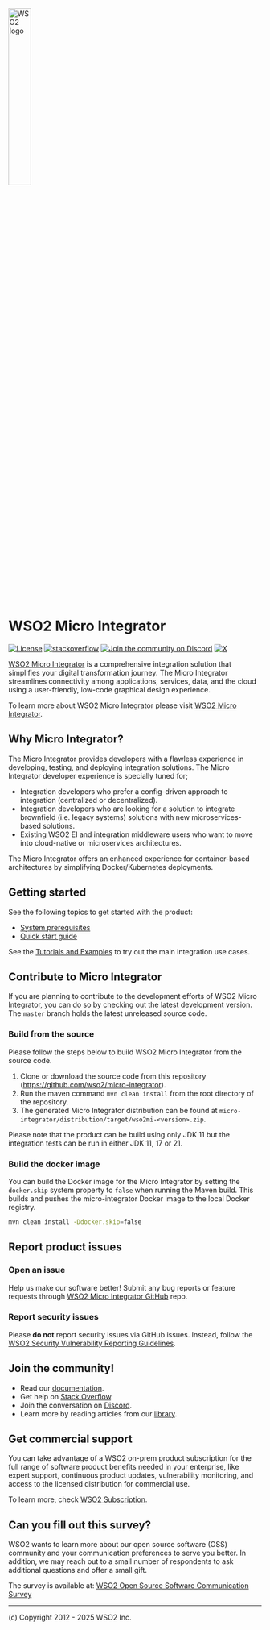 <img src="https://wso2.cachefly.net/wso2/sites/all/image_resources/wso2-branding-logos/wso2-logo-orange.png" alt="WSO2 logo" width=30% height=30% />

# WSO2 Micro Integrator

[![License](https://img.shields.io/badge/License-Apache%202.0-blue.svg)](https://opensource.org/licenses/Apache-2.0)
[![stackoverflow](https://img.shields.io/badge/Get%20Support%20on%20Stack%20Overflow-Micro%20Integrator-orange)](https://stackoverflow.com/questions/tagged/wso2-micro-integrator)
[![Join the community on Discord](https://img.shields.io/badge/Join%20us%20on%20Discord-wso2-orange)](https://discord.com/invite/wso2)
[![X](https://img.shields.io/twitter/follow/wso2.svg?style=social&label=Follow%20Us)](https://twitter.com/intent/follow?screen_name=wso2)

[WSO2 Micro Integrator](https://wso2.com/micro-integrator/) is a comprehensive integration solution that simplifies your digital transformation journey. The Micro Integrator streamlines connectivity among applications, services, data, and the cloud using a user-friendly, low-code graphical design experience.

To learn more about WSO2 Micro Integrator please visit [WSO2 Micro Integrator](https://wso2.com/integrator/ballerina-integrator/).

## Why Micro Integrator?

The Micro Integrator provides developers with a flawless experience in developing, testing, and deploying integration solutions. The Micro Integrator developer experience is specially tuned for;
-   Integration developers who prefer a config-driven approach to integration (centralized or decentralized).
-   Integration developers who are looking for a solution to integrate brownfield (i.e. legacy systems) solutions with new microservices-based solutions.
-   Existing WSO2 EI and integration middleware users who want to move into cloud-native or microservices architectures.

The Micro Integrator offers an enhanced experience for container-based architectures by simplifying Docker/Kubernetes deployments. 

## Getting started

See the following topics to get started with the product:
- [System prerequisites](https://mi.docs.wso2.com/en/latest/install-and-setup/install/installation-prerequisites/)
- [Quick start guide](https://mi.docs.wso2.com/en/latest/get-started/quick-start-guide/)

See the [Tutorials and Examples](https://mi.docs.wso2.com/en/latest/learn/learn-overview/) to try out the main integration use cases.

## Contribute to Micro Integrator

If you are planning to contribute to the development efforts of WSO2 Micro Integrator, you can do so by checking out
the latest development version. The `master` branch holds the latest unreleased source code.

### Build from the source

Please follow the steps below to build WSO2 Micro Integrator from the source code.

1. Clone or download the source code from this repository (https://github.com/wso2/micro-integrator).
2. Run the maven command `mvn clean install` from the root directory of the repository.
3. The generated Micro Integrator distribution can be found at `micro-integrator/distribution/target/wso2mi-<version>.zip`.

Please note that the product can be build using only JDK 11 but the integration tests can be run in either JDK 11, 17 or 21.

### Build the docker image

You can build the Docker image for the Micro Integrator by setting the `docker.skip` system property to `false` when running the
Maven build. This builds and pushes the micro-integrator Docker image to the local Docker registry.

```bash
mvn clean install -Ddocker.skip=false
```

## Report product issues

### Open an issue

Help us make our software better! Submit any bug reports or feature requests through [WSO2 Micro Integrator GitHub](https://github.com/wso2/product-micro-integrator) repo.

### Report security issues

Please **do not** report security issues via GitHub issues. Instead, follow the [WSO2 Security Vulnerability Reporting Guidelines](https://security.docs.wso2.com/en/latest/security-reporting/vulnerability-reporting-guidelines/).

## Join the community!

- Read our [documentation](https://mi.docs.wso2.com/en/latest/).
- Get help on [Stack Overflow](https://stackoverflow.com/questions/tagged/wso2-micro-integrator).
- Join the conversation on [Discord](https://discord.gg/wso2).
- Learn more by reading articles from our [library](https://wso2.com/library/?area=integration).

## Get commercial support

You can take advantage of a WSO2 on-prem product subscription for the full range of software product benefits needed in your enterprise, like expert support, continuous product updates, vulnerability monitoring, and access to the licensed distribution for commercial use.

To learn more, check [WSO2 Subscription](https://wso2.com/subscription/).

## Can you fill out this survey?

WSO2 wants to learn more about our open source software (OSS) community and your communication preferences to serve you better.
In addition, we may reach out to a small number of respondents to ask additional questions and offer a small gift.

The survey is available at: [WSO2 Open Source Software Communication Survey
](https://forms.gle/h5q4M3K7vyXba3bK6)

--------------------------------------------------------------------------------
(c) Copyright 2012 - 2025 WSO2 Inc.
